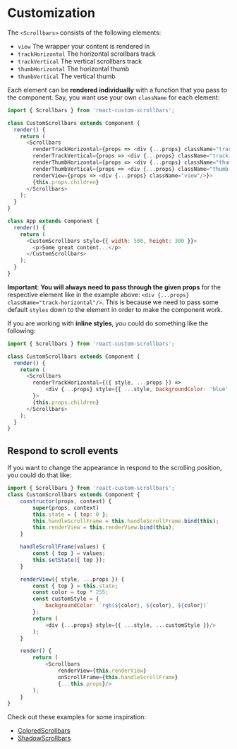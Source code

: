 # Customization

The `<Scrollbars>` consists of the following elements:

* `view` The wrapper your content is rendered in
* `trackHorizontal` The horizontal scrollbars track
* `trackVertical` The vertical scrollbars track
* `thumbHorizontal` The horizontal thumb
* `thumbVertical` The vertical thumb

Each element can be **rendered individually** with a function that you pass to the component. Say, you want use your own `className` for each element:

```javascript
import { Scrollbars } from 'react-custom-scrollbars';

class CustomScrollbars extends Component {
  render() {
    return (
      <Scrollbars
        renderTrackHorizontal={props => <div {...props} className="track-horizontal"/>}
        renderTrackVertical={props => <div {...props} className="track-vertical"/>}
        renderThumbHorizontal={props => <div {...props} className="thumb-horizontal"/>}
        renderThumbVertical={props => <div {...props} className="thumb-vertical"/>}
        renderView={props => <div {...props} className="view"/>}>
        {this.props.children}
      </Scrollbars>
    );
  }
}

class App extends Component {
  render() {
    return (
      <CustomScrollbars style={{ width: 500, height: 300 }}>
        <p>Some great content...</p>
      </CustomScrollbars>
    );
  }
}
```

**Important**: **You will always need to pass through the given props** for the respective element like in the example above: `<div {...props} className="track-horizontal"/>`.
This is because we need to pass some default `styles` down to the element in order to make the component work.

If you are working with **inline styles**, you could do something like the following:

```javascript
import { Scrollbars } from 'react-custom-scrollbars';

class CustomScrollbars extends Component {
  render() {
    return (
      <Scrollbars
        renderTrackHorizontal={({ style, ...props }) =>
            <div {...props} style={{ ...style, backgroundColor: 'blue' }}>
        }>
        {this.props.children}
      </Scrollbars>
    );
  }
}
```

## Respond to scroll events

If you want to change the appearance in respond to the scrolling position, you could do that like:

```javascript
import { Scrollbars } from 'react-custom-scrollbars';
class CustomScrollbars extends Component {
    constructor(props, context) {
        super(props, context)
        this.state = { top: 0 };
        this.handleScrollFrame = this.handleScrollFrame.bind(this);
        this.renderView = this.renderView.bind(this);
    }

    handleScrollFrame(values) {
        const { top } = values;
        this.setState({ top });
    }

    renderView({ style, ...props }) {
        const { top } = this.state;
        const color = top * 255;
        const customStyle = {
            backgroundColor: `rgb(${color}, ${color}, ${color})`
        };
        return (
            <div {...props} style={{ ...style, ...customStyle }}/>
        );
    }

    render() {
        return (
            <Scrollbars
                renderView={this.renderView}
                onScrollFrame={this.handleScrollFrame}
                {...this.props}/>
        );
    }
}
```

Check out these examples for some inspiration:
* [ColoredScrollbars](https://github.com/malte-wessel/react-custom-scrollbars/tree/master/examples/simple/components/ColoredScrollbars)
* [ShadowScrollbars](https://github.com/malte-wessel/react-custom-scrollbars/tree/master/examples/simple/components/ShadowScrollbars)
